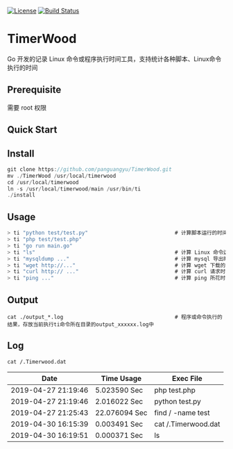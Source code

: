 [![License](https://img.shields.io/badge/license-Apache%202-green.svg)](https://www.apache.org/licenses/LICENSE-2.0)
[![Build Status](https://travis-ci.org/xialonghua/kotmvp.svg?branch=master)](https://travis-ci.org/xialonghua/kotmvp) 

# TimerWood
Go 开发的记录 Linux 命令或程序执行时间工具，支持统计各种脚本、Linux命令执行的时间

## Prerequisite
需要 root 权限

## Quick Start
## Install
```go
git clone https://github.com/panguangyu/TimerWood.git
mv ./TimerWood /usr/local/timerwood
cd /usr/local/timerwood
ln -s /usr/local/timerwood/main /usr/bin/ti
./install
```

## Usage
```go
> ti "python test/test.py"                            # 计算脚本运行的时间
> ti "php test/test.php"
> ti "go run main.go"
> ti "ls"                                             # 计算 Linux 命令运行的时间
> ti "mysqldump ..."                                  # 计算 mysql 导出时间
> ti "wget http://..."                                # 计算 wget 下载的时间
> ti "curl http:// ..."                               # 计算 curl 请求时间
> ti "ping ..."                                       # 计算 ping 所花时间
```

## Output
```
cat ./output_*.log                                    # 程序或命令执行的结果，存放当前执行ti命令所在目录的output_xxxxxx.log中 
```

## Log
```
cat /.Timerwood.dat
```

 Date  | Time Usage  | Exec File
 ---- | ----- | ------  
2019-04-27 21:19:46  | 5.023590 Sec | php test.php
2019-04-27 21:19:46  | 2.016022 Sec | python test.py
2019-04-27 21:25:43  | 22.076094 Sec | find / -name test
2019-04-30 16:15:39  | 0.003491 Sec | cat /.Timerwood.dat
2019-04-30 16:19:51  | 0.000371 Sec | ls
